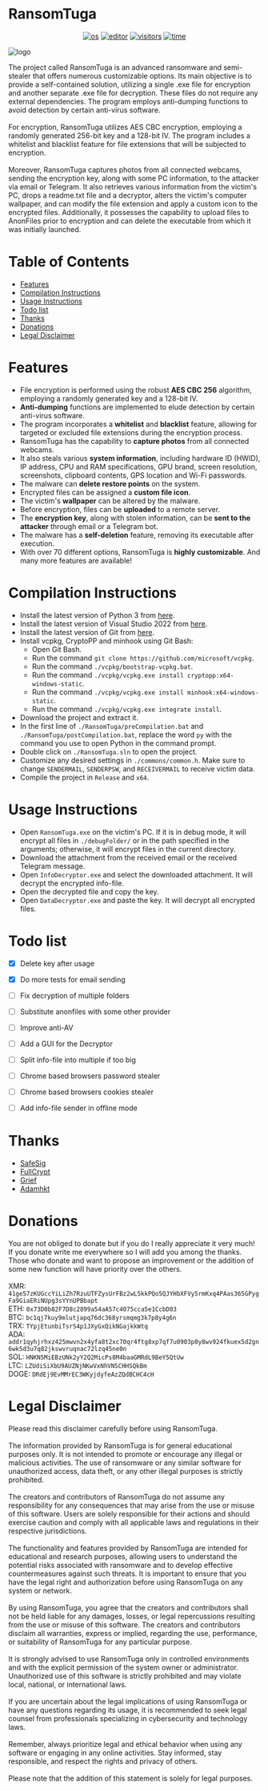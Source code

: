 # RansomTuga
<p align="center">
    <a href="https://en.wikipedia.org/wiki/Microsoft_Windows" target="_blank"><img src="https://img.shields.io/badge/OS-windows-informational?style=plastic-square&logo=windows&logoColor=white" alt="os"></a>
    <a href="https://en.wikipedia.org/wiki/Visual_Studio" target="_blank"><img src="https://img.shields.io/badge/Editor-VisualStudio-blue?style=plastic-square&logo=visual-studio&logoColor=white" alt="editor"></a>
    <a href="https://github.com/Tugamer89/RansomTuga" target="_blank"><img src="https://img.shields.io/endpoint?url=https://hits.dwyl.com/Tugamer89/RansomTuga.svg%3Fcolor%3Dblue" alt="visitors"></a>
    <a href="https://wakatime.com/badge/github/Tugamer89/RansomTuga" target="_blank"><img src="https://wakatime.com/badge/github/Tugamer89/RansomTuga.svg" alt="time"></a>
</p>
<img src=".github/images/main.jpg" alt="logo">

The project called RansomTuga is an advanced ransomware and semi-stealer that offers numerous customizable options. Its main objective is to provide a self-contained solution, utilizing a single .exe file for encryption and another separate .exe file for decryption. These files do not require any external dependencies. The program employs anti-dumping functions to avoid detection by certain anti-virus software.\
\
For encryption, RansomTuga utilizes AES CBC encryption, employing a randomly generated 256-bit key and a 128-bit IV. The program includes a whitelist and blacklist feature for file extensions that will be subjected to encryption.\
\
Moreover, RansomTuga captures photos from all connected webcams, sending the encryption key, along with some PC information, to the attacker via email or Telegram. It also retrieves various information from the victim's PC, drops a readme.txt file and a decryptor, alters the victim's computer wallpaper, and can modify the file extension and apply a custom icon to the encrypted files. Additionally, it possesses the capability to upload files to AnonFiles prior to encryption and can delete the executable from which it was initially launched.


# Table of Contents
- [Features](#Features)
- [Compilation Instructions](#Compilation-Instructions)
- [Usage Instructions](#Usage-Instructions)
- [Todo list](#Todo-list)
- [Thanks](#Thanks)
- [Donations](#Donations)
- [Legal Disclaimer](#Legal-Disclaimer)


# Features
- File encryption is performed using the robust **AES CBC 256** algorithm, employing a randomly generated key and a 128-bit IV.
- **Anti-dumping** functions are implemented to elude detection by certain anti-virus software.
- The program incorporates a **whitelist** and **blacklist** feature, allowing for targeted or excluded file extensions during the encryption process.
- RansomTuga has the capability to **capture photos** from all connected webcams.
- It also steals various **system information**, including hardware ID (HWID), IP address, CPU and RAM specifications, GPU brand, screen resolution, screenshots, clipboard contents, GPS location and Wi-Fi passwords.
- The malware can **delete restore points** on the system.
- Encrypted files can be assigned a **custom file icon**.
- The victim's **wallpaper** can be altered by the malware.
- Before encryption, files can be **uploaded** to a remote server.
- The **encryption key**, along with stolen information, can be **sent to the attacker** through email or a Telegram bot.
- The malware has a **self-deletion** feature, removing its executable after execution.
- With over 70 different options, RansomTuga is **highly customizable**.
And many more features are available!


# Compilation Instructions
- Install the latest version of Python 3 from [here](https://www.python.org/downloads/).
- Install the latest version of Visual Studio 2022 from [here](https://visualstudio.microsoft.com/downloads/).
- Install the latest version of Git from [here](https://git-scm.com/download/win).
- Install vcpkg, CryptoPP and minhook using Git Bash:
  - Open Git Bash.
  - Run the command `git clone https://github.com/microsoft/vcpkg`.
  - Run the command `./vcpkg/bootstrap-vcpkg.bat`.
  - Run the command `./vcpkg/vcpkg.exe install cryptopp:x64-windows-static`.
  - Run the command `./vcpkg/vcpkg.exe install minhook:x64-windows-static`.
  - Run the command `./vcpkg/vcpkg.exe integrate install`.
- Download the project and extract it.
- In the first line of `./RansomTuga/preCompilation.bat` and `./RansomTuga/postCompilation.bat`, replace the word `py` with the command you use to open Python in the command prompt.
- Double click on `./RansomTuga.sln` to open the project.
- Customize any desired settings in `./commons/common.h`. Make sure to change `SENDERMAIL`, `SENDERPSW`, and `RECEIVERMAIL` to receive victim data.
- Compile the project in `Release` and `x64`.


# Usage Instructions
- Open `RansomTuga.exe` on the victim's PC. If it is in debug mode, it will encrypt all files in `./debugFolder/` or in the path specified in the arguments; otherwise, it will encrypt files in the current directory.
- Download the attachment from the received email or the received Telegram message.
- Open `InfoDecryptor.exe` and select the downloaded attachment. It will decrypt the encrypted info-file.
- Open the decrypted file and copy the key.
- Open `DataDecryptor.exe` and paste the key. It will decrypt all encrypted files.


# Todo list
- [x] Delete key after usage
- [x] Do more tests for email sending
- [ ] Fix decryption of multiple folders
- [ ] Substitute anonfiles with some other provider
- [ ] Improve anti-AV
- [ ] Add a GUI for the Decryptor
- [ ] Split info-file into multiple if too big
- [ ] Chrome based browsers password stealer
- [ ] Chrome based browsers cookies stealer
- [ ] Add info-file sender in offline mode


# Thanks
- [SafeSig](https://bf.hn/uid/105399)
- [FullCrypt](https://bf.hn/uid/216523)
- [Grief](https://breachforums.is/member?action=profile&uid=2212)
- [Adamhkt](https://github.com/adamhkt)


# Donations
You are not obliged to donate but if you do I really appreciate it very much!\
If you donate write me everywhere so I will add you among the thanks.\
Those who donate and want to propose an improvement or the addition of some new function will have priority over the others.\
\
XMR: `41ge57zKUGccYiLiZh7RzuUTFZysUrFBz2wL5kkPQo5QJYHbXFVy5rmKxq4PAas365GPygFa9GiaERiNUpg3sYYnUPBbapt`\
ETH: `0x73D0b82F7D8c2899a54aA57c4075cca5e1CcbD03`\
BTC: `bc1qj7kuy9mlutjapq76dc368yrsmqmg3k7p8y4g6n`\
TRX: `TYpjEtunbiTsrS4p1JXyGxQikNGajkkWtq`\
ADA: `addr1qyhjrhxz425mwvn2x4yfa8t2xc70qr4ftg8xp7qf7u0903p0y8wv924fkuex5d2gn6wk5d3u7q82jkswvruqnac72lzq45ne0n`\
SOL: `HNKN5MiEBzUNk2yY2Q2MicPs8M4baaGMRdL9BeY5QtUw`\
LTC: `LZUdiSiXbU9AUZNjNKwVxNhVNSCHHSQkBm`\
DOGE: `DRdEj9EvMMrEC3WKyjdyfeAzZQdBCHC4cH`


# Legal Disclaimer
Please read this disclaimer carefully before using RansomTuga.\
\
The information provided by RansomTuga is for general educational purposes only. It is not intended to promote or encourage any illegal or malicious activities. The use of ransomware or any similar software for unauthorized access, data theft, or any other illegal purposes is strictly prohibited. \
\
The creators and contributors of RansomTuga do not assume any responsibility for any consequences that may arise from the use or misuse of this software. Users are solely responsible for their actions and should exercise caution and comply with all applicable laws and regulations in their respective jurisdictions.\
\
The functionality and features provided by RansomTuga are intended for educational and research purposes, allowing users to understand the potential risks associated with ransomware and to develop effective countermeasures against such threats. It is important to ensure that you have the legal right and authorization before using RansomTuga on any system or network.\
\
By using RansomTuga, you agree that the creators and contributors shall not be held liable for any damages, losses, or legal repercussions resulting from the use or misuse of this software. The creators and contributors disclaim all warranties, express or implied, regarding the use, performance, or suitability of RansomTuga for any particular purpose.\
\
It is strongly advised to use RansomTuga only in controlled environments and with the explicit permission of the system owner or administrator. Unauthorized use of this software is strictly prohibited and may violate local, national, or international laws.\
\
If you are uncertain about the legal implications of using RansomTuga or have any questions regarding its usage, it is recommended to seek legal counsel from professionals specializing in cybersecurity and technology laws.\
\
Remember, always prioritize legal and ethical behavior when using any software or engaging in any online activities. Stay informed, stay responsible, and respect the rights and privacy of others.\
\
Please note that the addition of this statement is solely for legal purposes.
